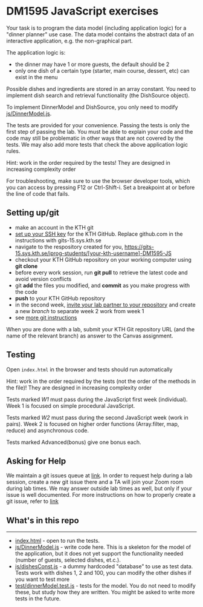 # DM1595 JavaScript exercises

Your task is to program the data model (including application logic) for a "dinner planner" use case. The data model contains the abstract data of an interactive application, e.g. the non-graphical part.

The application logic is:
- the dinner may have 1 or more guests, the default should be 2
- only one dish of a certain type (starter, main course, dessert, etc) can exist in the menu

Possible dishes and ingredients are stored in an array constant. You need to implement dish search and retrieval functionality (the DishSource object).

To implement DinnerModel and DishSource, you only need to modify [js/DinnerModel.js](/js/DinnerModel.js). 

The tests are provided for your convenience. Passing the tests is only the first step of passing the lab. You must be able to explain your code and the code may still be problematic in other ways that are not covered by the tests. We may also add more tests that check the above application logic rules.

Hint: work in the order required by the tests! They are designed in increasing complexity order

For troubleshooting, make sure to use the browser developer tools, which you can access by pressing F12 or Ctrl-Shift-i. Set a breakpoint at or before the line of code that fails.

## Setting up/git
- make an account in the KTH git 
- [set up your SSH key](https://docs.github.com/en/github/authenticating-to-github/generating-a-new-ssh-key-and-adding-it-to-the-ssh-agent) for the KTH GitHub. Replace github.com in the instructions with  gits-15.sys.kth.se
- navigate to the respository created for you, https://gits-15.sys.kth.se/iprog-students/[your-kth-username]-DM1595-JS
- checkout your KTH GitHub repository on your working computer using **git clone**
- before every work session, run **git pull** to retrieve the latest code and avoid version conflicts
- git **add** the files you modified, and **commit** as you make progress with the code
- **push** to your KTH GitHub repository
- in the second week, [invite your lab partner to your repository](https://docs.github.com/en/github/setting-up-and-managing-your-github-user-account/inviting-collaborators-to-a-personal-repository) and create a new *branch* to separate week 2 work from week 1
- see [more git instructions](https://canvas.kth.se/courses/27188/pages/using-git?module_item_id=352319)

When you are done with a lab, submit your KTH Git repository URL (and the name of the relevant branch) as answer to the Canvas assignment.

## Testing

Open `index.html` in the browser and tests should run automatically

Hint: work in the order required by the tests (not the order of the methods in the file)! They are designed in increasing complexity order

Tests marked *W1* must pass during the JavaScript first week (individual). Week 1 is focused on simple procedural JavaScript.

Tests marked *W2* must pass during the second JavaScript week (work in pairs). Week 2 is focused on higher order functions (Array.filter, map, reduce) and asynchronous code. 

Tests marked Advanced(bonus) give one bonus each.

## Asking for Help

We maintain a git issues queue at [link](https://gits-15.sys.kth.se/iprog/js-issues/issues). In order to request help during a lab session, create a new git issue there and a TA will join your Zoom room during lab times. We may answer outside lab times as well, but only if your issue is well documented. For more instructions on how to properly create a git issue, refer to [link](https://gits-15.sys.kth.se/iprog/js-issues)

## What's in this repo
-----

* [index.html](/index.html) - open to run the tests. 
* [js/DinnerModel.js](/js/DinnerModel.js) - write code here. This is a skeleton for the model of the application, but it does not yet support the functionality needed (number of guests, selected dishes, et.c.).
* [js/dishesConst.js](/js/dishesConst.js) - a dummy hardcoded "database" to use as test data. Tests work with dishes 1, 2 and 100, you can modify the other dishes if you want to test more
* [test/dinnerModel.test.js](/test/dinnerModel.test.js) - tests for the model. You do not need to modify these, but study how they are written. You might be asked to write more tests in the future. 

